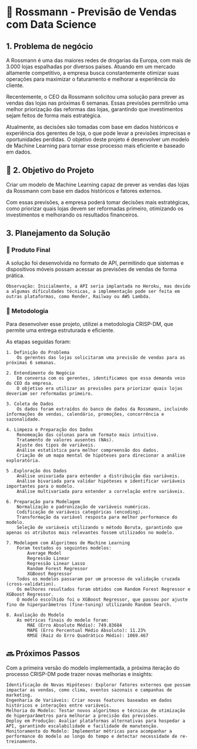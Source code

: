 # 🏬 Rossmann - Previsão de Vendas com Data Science

## 1. Problema de negócio

A Rossmann é uma das maiores redes de drogarias da Europa, com mais de 3.000 lojas espalhadas por diversos países. Atuando em um mercado altamente competitivo, a empresa busca constantemente otimizar suas operações para maximizar o faturamento e melhorar a experiência do cliente.

Recentemente, o CEO da Rossmann solicitou uma solução para prever as vendas das lojas nas próximas 6 semanas. Essas previsões permitirão uma melhor priorização das reformas das lojas, garantindo que investimentos sejam feitos de forma mais estratégica.

Atualmente, as decisões são tomadas com base em dados históricos e experiência dos gerentes de loja, o que pode levar a previsões imprecisas e oportunidades perdidas. O objetivo deste projeto é desenvolver um modelo de Machine Learning para tornar esse processo mais eficiente e baseado em dados.


## 🎯 2. Objetivo do Projeto

Criar um modelo de Machine Learning capaz de prever as vendas das lojas da Rossmann com base em dados históricos e fatores externos.

Com essas previsões, a empresa poderá tomar decisões mais estratégicas, como priorizar quais lojas devem ser reformadas primeiro, otimizando os investimentos e melhorando os resultados financeiros.

## 3. Planejamento da Solução

### 📌 Produto Final

A solução foi desenvolvida no formato de API, permitindo que sistemas e dispositivos móveis possam acessar as previsões de vendas de forma prática.

    Observação: Inicialmente, a API seria implantada no Heroku, mas devido a algumas dificuldades técnicas, a implementação pode ser feita em outras plataformas, como Render, Railway ou AWS Lambda.

### 🚀 Metodologia

Para desenvolver esse projeto, utilizei a metodologia CRISP-DM, que permite uma entrega estruturada e eficiente.

As etapas seguidas foram:

    1. Definição do Problema
        Os gerentes das lojas solicitaram uma previsão de vendas para as próximas 6 semanas.

    2. Entendimento do Negócio
        Em conversa com os gerentes, identificamos que essa demanda veio do CEO da empresa.
        O objetivo era utilizar as previsões para priorizar quais lojas deveriam ser reformadas primeiro.

    3. Coleta de Dados
        Os dados foram extraídos do banco de dados da Rossmann, incluindo informações de vendas, calendário, promoções, concorrência e sazonalidade.

    4. Limpeza e Preparação dos Dados
        Renomeação das colunas para um formato mais intuitivo.
        Tratamento de valores ausentes (NAs).
        Ajuste dos tipos de variáveis.
        Análise estatística para melhor compreensão dos dados.
        Criação de um mapa mental de hipóteses para direcionar a análise exploratória.

    5 .Exploração dos Dados
        Análise univariada para entender a distribuição das variáveis.
        Análise bivariada para validar hipóteses e identificar variáveis importantes para o modelo.
        Análise multivariada para entender a correlação entre variáveis.

    6. Preparação para Modelagem
        Normalização e padronização de variáveis numéricas.
        Codificação de variáveis categóricas (encoding).
        Transformação da variável resposta para melhor performance do modelo.
        Seleção de variáveis utilizando o método Boruta, garantindo que apenas os atributos mais relevantes fossem utilizados no modelo.

    7. Modelagem com Algoritmos de Machine Learning
        Foram testados os seguintes modelos:
            Average Model
            Regressão Linear
            Regressão Linear Lasso
            Random Forest Regressor
            XGBoost Regressor
        Todos os modelos passaram por um processo de validação cruzada (cross-validation).
        Os melhores resultados foram obtidos com Random Forest Regressor e XGBoost Regressor.
        O modelo escolhido foi o XGBoost Regressor, que passou por ajuste fino de hiperparâmetros (fine-tuning) utilizando Random Search.

    8. Avaliação do Modelo
        As métricas finais do modelo foram:
            MAE (Erro Absoluto Médio): 749.83684
            MAPE (Erro Percentual Médio Absoluto): 11.23%
            RMSE (Raiz do Erro Quadrático Médio): 1069.467

## 🔜 Próximos Passos

Com a primeira versão do modelo implementada, a próxima iteração do processo CRISP-DM pode trazer novas melhorias e insights:

    Identificação de Novas Hipóteses: Explorar fatores externos que possam impactar as vendas, como clima, eventos sazonais e campanhas de marketing.
    Engenharia de Variáveis: Criar novas features baseadas em dados históricos e interações entre variáveis.
    Melhoria do Modelo: Testar novos algoritmos e técnicas de otimização de hiperparâmetros para melhorar a precisão das previsões.
    Deploy em Produção: Avaliar plataformas alternativas para hospedar a API, garantindo escalabilidade e facilidade de manutenção.
    Monitoramento do Modelo: Implementar métricas para acompanhar a performance do modelo ao longo do tempo e detectar necessidade de re-treinamento.